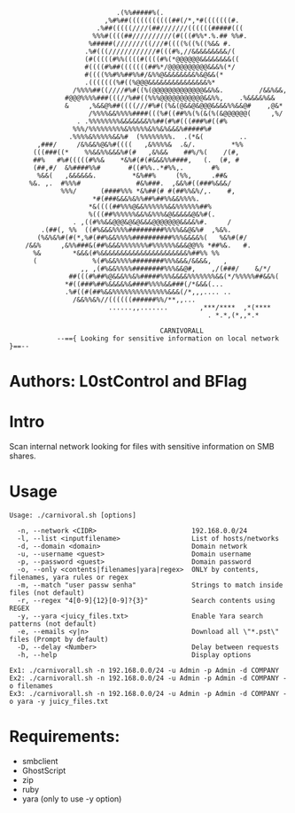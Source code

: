                                .(%%#####%(.                                    
                            ,%#%##(((((((((((##(/*,*#(((((((#.                 
                          .%##(((((////(##///////((((((#####(((                
                         %%%#((((##//////////(#(((#%%*.%.## %%#.               
                        %#####(///////((///#((((%((%((%&& #.               
                       .%#(((////////////#(((#%,//&&&&&&&&&/(                
                       (#(((((#%%((((#((((#%(*@@@@@@&&&&&&&&((                 
                       #((((#%##(((((((##%*/@@@@@@@@@@&&&%(*/                  
                       #((((%%#%%##%%#/&%%@&&&&&&&&%&@&&(*                     
                       .(((((((%#((%@@@&&&&&&&&&&&&&&&%*                       
                    /%%%%##((////#%#((%(@@@@@@@@@@@@@&&%&.         /&&%&&,     
                  #@@@%%%%###(((//%##((%%%@@@@@@@@@@@&&%%,    .%&&&&%&&    
                  &     ,%&&@%##((((///#%#((%&(@&&@&@@@&&&&%%&&@#    ,@&*    
                        /%%%%&&%%%%####(((%#((##%%(%(&(%(&@@@@@@(     ,%/      
                     . .%%%%%%%%&&&&&&&%%##(#%#(((###%#((#%                    
                    %%%/%%%%%%%%%&%%%%%&%%&%&&&%#####%#                      
                   .%%%%&%%%%%&&%#  (%%%%%%%%.  .(*&(         ..               
           ,###/     /&%&&%@&%#((((   ,&%%%%&  .&/.         *%%                
          (((###((*    %%&&%%&&&%#(#   ,&%&&    ##%/%(    /(#,                 
          ##%   #%#(((((#%%&    *&%#(#(#&&&%%####,   (.  (#, #                 
          (##,#/  &%####%%#       #((#%%..*#%%,.       #%                    
           %&&(   ,&&&&&&.         *&%##%     (%%,     .##&                    
         %&. ,.  #%%%#              #&%###.  ,&&%#((###%&&&/                   
                 %%%/      (####%%% *&%##(# #(##%%&%/,.    #,                  
                         *#(###&&&%&%%##%##%%&&%%%%.                         
                        *&((((##%%%@&&%%%%%%&&%%%%%%##%                        
                        %(((##%%%%%%&&%&%%%&@&&&&&@&%#(.                       
                    . ,((#%%&&@@@&@&@&&&@@@@@@@&&&&%#.     /                 
            .(##(, %%  ((#%&&&%%%%#########%%%%&&@&%#  ,%&%.                 
           (%&%&%#(#(*,%#(##%&&%%%%##########%%%&&&&%(   %&%#(#/               
        /&&%     ,&%%###&(##%&&&%%%%%%%#%%%%%%&&&@@%% *##%&.   #.              
          %&        *&&&(#%&&&&&&&&&&&&&&&&&&&&&&%##%% %%                    
          (              %(#%&&%%%%########%%%&&&/&&&&,   ,                    
                      ,, ,(#%&&%%%%########%%%&&@#,    ,/(###/    &/*/         
                   ##(((#%##%@&&&%%&%#####%%%&&&&%%%%%%%&&(*/%%%%%##&&%(       
                  *#((###%##%&&&&%&####%%%%&&###(/*&&&(...                 
                  .%#((#(##%&&%%%%%%%%%%%%%%&&&(/*,,,.... ..                   
                    /&&%%&%//((((((######%%/**,,...                            
                             ......,,.......        ,***/****  ,*(****         
                                                      . *.*,(*,,*.*   

                                          CARNIVORALL
                --=={ Looking for sensitive information on local network }==-- 
                
                
# Authors: L0stControl and BFlag

# Intro

Scan internal network looking for files with sensitive information on SMB shares. 

# Usage

    Usage: ./carnivoral.sh [options]
    
      -n, --network <CIDR>                        192.168.0.0/24
      -l, --list <inputfilename>                  List of hosts/networks
      -d, --domain <domain>                       Domain network
      -u, --username <guest>                      Domain username 
      -p, --password <guest>                      Domain password
      -o, --only <contents|filenames|yara|regex>  ONLY by contents, filenames, yara rules or regex
      -m, --match "user passw senha"              Strings to match inside files (not default)
      -r, --regex "4[0-9]{12}[0-9]?{3}"           Search contents using REGEX
      -y, --yara <juicy_files.txt>                Enable Yara search patterns (not default)
      -e, --emails <y|n>                          Download all \"*.pst\" files (Prompt by default) 
      -D, --delay <Number>                        Delay between requests  
      -h, --help                                  Display options
        
    Ex1: ./carnivorall.sh -n 192.168.0.0/24 -u Admin -p Admin -d COMPANY  
    Ex2: ./carnivorall.sh -n 192.168.0.0/24 -u Admin -p Admin -d COMPANY -o filenames
    Ex3: ./carnivorall.sh -n 192.168.0.0/24 -u Admin -p Admin -d COMPANY -o yara -y juicy_files.txt


# Requirements:

- smbclient 
- GhostScript
- zip
- ruby
- yara (only to use -y option)
